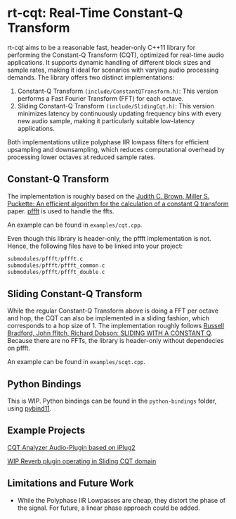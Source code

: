 # rt-cqt: Real-Time Constant-Q Transform
rt-cqt aims to be a reasonable fast, header-only C++11 library for performing the Constant-Q Transform (CQT), optimized for real-time audio applications. It supports dynamic handling of different block sizes and sample rates, making it ideal for scenarios with varying audio processing demands. The library offers two distinct implementations:

1. Constant-Q Transform `(include/ConstantQTransform.h)`: This version performs a Fast Fourier Transform (FFT) for each octave.
2. Sliding Constant-Q Transform `(include/SlidingCqt.h)`: This version minimizes latency by continuously updating frequency bins with every new audio sample, making it particularly suitable low-latency applications.

Both implementations utilize polyphase IIR lowpass filters for efficient upsampling and downsampling, which reduces computational overhead by processing lower octaves at reduced sample rates. 

## Constant-Q Transform
The implementation is roughly based on the [Judith C. Brown, Miller S. Puckette: An efficient algorithm  for the calculation  of a constant Q transform](http://academics.wellesley.edu/Physics/brown/pubs/effalgV92P2698-P2701.pdf) paper.
[pffft](https://github.com/marton78/pffft) is used to handle the ffts.

An example can be found in `examples/cqt.cpp`.

Even though this library is header-only, the pffft implementation is not. Hence, the following files have to be linked into your project:
```cpp
submodules/pffft/pffft.c
submodules/pffft/pffft_common.c
submodules/pffft/pffft_double.c
```

## Sliding Constant-Q Transform
While the regular Constant-Q Transform above is doing a FFT per octave and hop, the CQT can also be implemented in a sliding fashion, which corresponds to a hop size of 1.
The implementation roughly follows [Russell Bradford, John ffitch, Richard Dobson: SLIDING WITH A CONSTANT Q](https://purehost.bath.ac.uk/ws/portalfiles/portal/377255/constQ.pdf). Because there are no FFTs, the library is header-only without dependecies on pffft.

An example can be found in `examples/scqt.cpp`.

## Python Bindings
This is WIP. Python bindings can be found in the `python-bindings` folder, using [pybind11](https://github.com/pybind/pybind11).

## Example Projects
[CQT Analyzer Audio-Plugin based on iPlug2](https://github.com/jmerkt/cqt-analyzer)

[WIP Reverb plugin operating in Sliding CQT domain](https://github.com/jmerkt/harmonic-reverb)

## Limitations and Future Work
* While the Polyphase IIR Lowpasses are cheap, they distort the phase of the signal. For future, a linear phase approach could be added.


